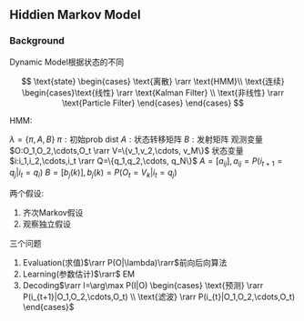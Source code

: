 ## Hiddien Markov Model

### Background

Dynamic Model根据状态的不同

$$
\text{state} 
\begin{cases}
\text{离散} \rarr \text{HMM}\\
\text{连续} \begin{cases}\text{线性} \rarr \text{Kalman Filter} \\ \text{非线性} \rarr \text{Particle Filter} \end{cases}
\end{cases}
$$

HMM:

$\lambda=\{\pi,A,B\}$
$\pi:\text{初始prob dist}$
$A:\text{状态转移矩阵}$
$B:\text{发射矩阵}$
观测变量$O:O_1,O_2,\cdots,O_t \rarr V=\{v_1,v_2,\cdots, v_M\}$
状态变量$i:i_1,i_2,\cdots,i_t \rarr Q=\{q_1,q_2,\cdots, q_N\}$
$A=[a_{ij}],a_{ij}=P(i_{t+1}=q_j|i_t=q_i)$
$B=[b_j(k)],b_j(k)=P(O_t=V_k|i_t=q_j)$

两个假设:
1. 齐次Markov假设
2. 观察独立假设

三个问题
1. Evaluation(求值)$\rarr P(O|\lambda)\rarr$前向后向算法
2. Learning(参数估计)$\rarr$ EM
3. Decoding$\rarr I=\arg\max P(I|O)
\begin{cases}
\text{预测} \rarr P(i_{t+1}|O_1,O_2,\cdots,O_t) \\
\text{滤波} \rarr P(i_{t}|O_1,O_2,\cdots,O_t)
\end{cases}$
